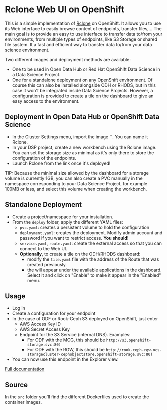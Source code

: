 # Rclone Web UI on OpenShift

This is a simple implementation of [Rclone](https://rclone.org/) on OpenShift. It allows you to use its Web interface to easily browse content of endpoints, transfer files,...
The main goal is to provide an easy to use interface to transfer data to/from your environments, from multiple types of endpoints, like S3 Storage or shared file system. It a fast and efficient way to transfer data to/from your data science environment.

Two different images and deployment methods are available:

- One to be used in Open Data Hub or Red Hat OpenShift Data Science in a Data Science Project.
- One for a standalone deployment on any OpenShift environment. Of course this can also be installed alongside ODH or RHODS, but in this case it won't be integrated inside Data Science Projects. However, a configuration is provided to create a tile on the dashboard to give an easy access to the environment.

## Deployment in Open Data Hub or OpenShift Data Science

- In the Cluster Settings menu, import the image ``. You can name it Rclone.
- In your DSP project, create a new workbench using the Rclone image. You can set the storage size as minimal as it's only there to store the configuration of the endpoints.
- Launch Rclone from the link once it's deployed!

TIP: Because the minimal size allowed by the dashboard for a storage volume is currently 1GB, you can also create a PVC manually in the namespace corresponding to your Data Science Project, for example 100MB or less, and select this volume when creating the workbench.

## Standalone Deployment

- Create a project/namespace for your installation.
- From the `deploy` folder, apply the different YAML files:
  - `pvc.yaml`: creates a persistent volume to hold the configuration
  - `deployment.yaml`: creates the deployment. Modify admin account and password if you want to restrict access. **You should!**
  - `service.yaml`, `route.yaml`: create the external access so that you can connect to the Web UI.
  - **Optionally**, to create a tile on the ODH/RHODS dashboard:
    - modify the `tile.yaml` file with the address of the Route that was created previously.
    - the will appear under the available applications in the dashboard. Select it and click on "Enable" to make it appear in the "Enabled" menu.

## Usage

- Log in
- Create a configuration for your endpoint
- In the case of ODF or Rook-Ceph S3 deployed on OpenShift, just enter
  - AWS Access Key ID
  - AWS Secret Access Key
  - Endpoint for the S3 Service (internal DNS). Examples:
    - For ODF with the MCG, this should be `http://s3.openshift-storage.svc:80)`
    - For ODF with the RGW, this should be `http://rook-ceph-rgw-ocs-storagecluster-cephobjectstore.openshift-storage.svc:80)`
- You can now use this endpoint in the Explorer view.

[Full documentation](https://rclone.org/gui/)

## Source

In the `src` folder you'll find the different Dockerfiles used to create the container images.
